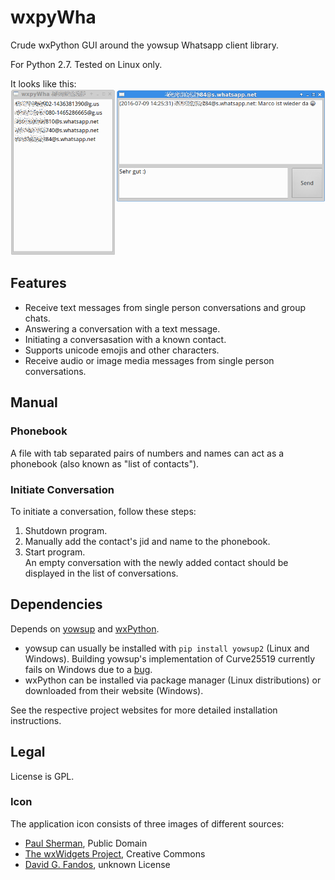 # wxpyWha

Crude wxPython GUI around the yowsup Whatsapp client library.

For Python 2.7. Tested on Linux only.

It looks like this:
![Screenshot](/screenshot.png?raw=true "Screenshot")

## Features

 *  Receive text messages from single person conversations and group chats.
 *  Answering a conversation with a text message.
 *  Initiating a conversasation with a known contact.
 *  Supports unicode emojis and other characters.
 *  Receive audio or image media messages from single person conversations.

## Manual

### Phonebook

A file with tab separated pairs of numbers and names can act as a phonebook (also known as "list of contacts").

### Initiate Conversation

To initiate a conversation, follow these steps:

 1.  Shutdown program.
 2.  Manually add the contact's jid and name to the phonebook.
 3.  Start program.  
     An empty conversation with the newly added contact should be displayed in the list of conversations.

## Dependencies

Depends on [yowsup](https://github.com/tgalal/yowsup) and [wxPython](https://www.wxpython.org).

 *  yowsup can usually be installed with `pip install yowsup2` (Linux and Windows). Building yowsup's implementation of Curve25519 currently fails on Windows due to a [bug](https://github.com/tgalal/python-axolotl-curve25519/issues/5).
 *  wxPython can be installed via package manager (Linux distributions) or downloaded from their website (Windows).

See the respective project websites for more detailed installation instructions.

## Legal

License is GPL.

### Icon
The application icon consists of three images of different sources:

 *  [Paul Sherman](http://www.wpclipart.com/animals/snake/snake_clipart/snake_nervous_cartoon.png.html), Public Domain
 *  [The wxWidgets Project](https://commons.wikimedia.org/wiki/File:WxWidgets.svg), Creative Commons
 *  [David G. Fandos](https://github.com/davidgfnet/whatsapp-purple/raw/master/whatsapp48.png), unknown License
